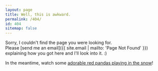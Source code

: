 ```yaml
---
layout: page
title: Well, this is awkward.
permalink: /404/
id: 404
sitemap: false
---
```


Sorry, I couldn't find the page you were looking for.  
Please [send me an email]({{ site.email | mailto: 'Page Not Found' }}) explaining how you got here and I'll look into it. :)

In the meantime, watch some [adorable red pandas playing in the snow](https://www.youtube.com/watch?v=y6GaPkkGZGw)!
